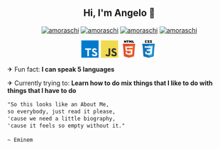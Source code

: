 <h2 align="center">Hi, I'm Angelo 👋</h2>

<p align="center">
  <a href="https://github.com/amoraschi"><img src="https://img.shields.io/badge/DISCORD-AM%236069-7289da?style=for-the-badge" alt="amoraschi"></a>
  <a href="https://github.com/amoraschi"><img src="https://img.shields.io/static/v1?label=Currently%20learning&message=typescript&color=blue&style=for-the-badge" alt="amoraschi" href=""></a>
  <a href="https://github.com/amoraschi"><img src="https://img.shields.io/static/v1?label=interested%20in&message=spaceflight&color=black&style=for-the-badge" alt="amoraschi"></a>
  <a href="https://github.com/amoraschi"><img src="https://shields-io-visitor-counter.herokuapp.com/badge?page=amoraschi&style=for-the-badge&color=brightgreen" alt="amoraschi"></a>
</p>
<p align="center">
  <img src="https://raw.githubusercontent.com/devicons/devicon/master/icons/typescript/typescript-original.svg" alt="typescript" width="40" height="40"/>
  <img src="https://raw.githubusercontent.com/devicons/devicon/master/icons/javascript/javascript-original.svg" alt="javascript" width="40" height="40"/>
  <img src="https://raw.githubusercontent.com/devicons/devicon/master/icons/html5/html5-original-wordmark.svg" alt="html5" width="40" height="40"/>
  <img src="https://raw.githubusercontent.com/devicons/devicon/master/icons/css3/css3-original-wordmark.svg" alt="css3" width="40" height="40"/>
</p>

✈ Fun fact: **I can speak 5 languages**

✈ Currently trying to: **Learn how to do mix things that I like to do with things that I have to do**

```
"So this looks like an About Me,
so everybody, just read it please,
'cause we need a little biography,
'cause it feels so empty without it."

~ Eminem
```
